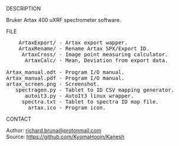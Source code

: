 
DESCRIPTION

Bruker Artax 400 uXRF spectrometer software.

FILE

<pre>
    ArtaxExport/ - Artax export wapper.
    ArtaxRename/ - Rename Artax SPX/Export ID.  
     ArtaxCross/ - Image point measuring calculator.
      ArtaxCalc/ - Mean, Deviation from export data.

Artax_manual.odt - Program I/O manual.
Artax_manual.pdf - Program I/O manual.
artax_screen.png - Screenshot.
   spectragen.py - Tablet to ID CSV mapping generator.
      autoit3.py - AutoIt3 linux wrapper.
     spectra.txt - Tablet to spectra ID map file.
       artax.ico - Program icon. 
</pre>

CONTACT

Author: richard.bruna@protonmail.com<br>
Source: https://github.com/KyomaHooin/Kanesh

